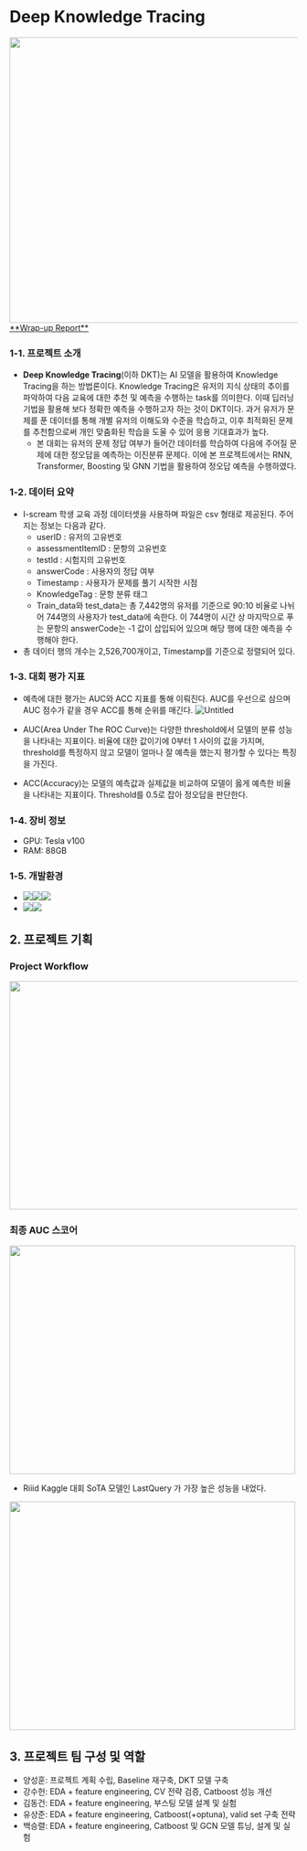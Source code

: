 # Deep Knowledge Tracing
<img src="https://user-images.githubusercontent.com/55279227/218374419-3382bc6e-ae7f-46ae-af04-e20b88764544.JPG" width="800" height="500"/>
<a href="https://san97un.notion.site/Level2-recsys-dkt-Wrap-up-Report-bd339a7ceba342afa5fe0c7631890469">**Wrap-up Report**</a>  

### **1-1. 프로젝트 소개**

- **Deep Knowledge Tracing**(이하 DKT)는 AI 모델을 활용하여 Knowledge Tracing을 하는 방법론이다. Knowledge Tracing은 유저의 지식 상태의 추이를 파악하여 다음 교육에 대한 추천 및 예측을 수행하는 task를 의미한다. 이때 딥러닝 기법을 활용해 보다 정확한 예측을 수행하고자 하는 것이 DKT이다. 과거 유저가 문제를 푼 데이터를 통해 개별 유저의 이해도와 수준을 학습하고, 이후 최적화된 문제를 추천함으로써 개인 맞춤화된 학습을 도울 수 있어 응용 기대효과가 높다.
    - 본 대회는 유저의 문제 정답 여부가 들어간 데이터를 학습하여 다음에 주어질 문제에 대한 정오답을 예측하는 이진분류 문제다. 이에 본 프로젝트에서는 RNN, Transformer, Boosting 및 GNN 기법을 활용하여 정오답 예측을 수행하였다.


### **1-2. 데이터 요약**

- I-scream 학생 교육 과정 데이터셋을 사용하며 파일은 csv 형태로 제공된다. 주어지는 정보는 다음과 같다.
    - userID : 유저의 고유번호
    - assessmentItemID : 문항의 고유번호
    - testId : 시험지의 고유번호
    - answerCode : 사용자의 정답 여부
    - Timestamp : 사용자가 문제를 풀기 시작한 시점
    - KnowledgeTag : 문항 분류 태그
    - Train_data와 test_data는 총 7,442명의 유저를 기준으로 90:10 비율로 나뉘어 744명의 사용자가 test_data에 속한다. 이 744명이 시간 상 마지막으로 푸는 문항의 answerCode는 -1 값이 삽입되어 있으며 해당 행에 대한 예측을 수행해야 한다.
- 총 데이터 행의 개수는 2,526,700개이고, Timestamp를 기준으로 정렬되어 있다.

### **1-3. 대회 평가 지표**

- 예측에 대한 평가는 AUC와 ACC 지표를 통해 이뤄진다. AUC를 우선으로 삼으며 AUC 점수가 같을 경우 ACC를 통해 순위를 매긴다.
    ![Untitled](https://user-images.githubusercontent.com/55279227/218373814-5cfadd55-8d48-459b-b4a0-d0f157c188b6.png)

    
- AUC(Area Under The ROC Curve)는 다양한 threshold에서 모델의 분류 성능을 나타내는 지표이다. 비율에 대한 값이기에 0부터 1 사이의 값을 가지며, threshold를 특정하지 않고 모델이 얼마나 잘 예측을 했는지 평가할 수 있다는 특징을 가진다.
- ACC(Accuracy)는 모델의 예측값과 실제값을 비교하여 모델이 옳게 예측한 비율을 나타내는 지표이다. Threshold를 0.5로 잡아 정오답을 판단한다.

### **1-4. 장비 정보**

- GPU: Tesla v100
- RAM: 88GB

### **1-5.** **개발환경**

- <img src="https://img.shields.io/badge/github-181717?style=for-the-badge&logo=github&logoColor=white"><img src="https://img.shields.io/badge/vsc-007ACC?style=for-the-badge&logo=visualstudiocode&logoColor=white"><img src="https://img.shields.io/badge/anaconda-44A833?style=for-the-badge&logo=anaconda&logoColor=white">
- <img src="https://img.shields.io/badge/pytorchlightning-792EE5?style=for-the-badge&logo=pytorchlightning&logoColor=white"><img src="https://img.shields.io/badge/w&b-FFBE00?style=for-the-badge&logo=weightsandbiases&logoColor=white">


## 2. 프로젝트 기획

### Project Workflow
<img src="https://user-images.githubusercontent.com/55279227/218373655-da1cd584-1d72-458a-9523-d7e201f3ab24.jpg" width="750" height="400"/>

### 최종 AUC 스코어
<img src="https://user-images.githubusercontent.com/55279227/218373739-bbfb4e65-a1bf-4cc7-97a4-12b0584315cd.png" width="500" height="400"/>

- Riiid Kaggle 대회 SoTA 모델인 LastQuery 가 가장 높은 성능을 내었다.
<img src="https://user-images.githubusercontent.com/55279227/218374163-443a15bf-1e6d-4840-9dcd-609fd6369247.jpg" width="500" height="400"/>

## 3. 프로젝트 팀 구성 및 역할

- 양성훈: 프로젝트 계획 수립, Baseline 재구축, DKT 모델 구축
- 강수헌: EDA + feature engineering, CV 전략 검증, Catboost 성능 개선
- 김동건: EDA + feature engineering, 부스팅 모델 설계 및 실험
- 유상준: EDA + feature engineering, Catboost(+optuna), valid set 구축 전략
- 백승렬: EDA + feature engineering, Catboost 및 GCN 모델 튜닝, 설계 및 실험

